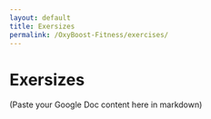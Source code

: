 ```yaml
---
layout: default
title: Exersizes
permalink: /OxyBoost-Fitness/exercises/
---
```


# Exersizes

(Paste your Google Doc content here in markdown)
